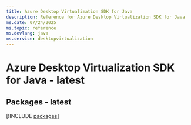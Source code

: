 ```yaml
---
title: Azure Desktop Virtualization SDK for Java
description: Reference for Azure Desktop Virtualization SDK for Java
ms.date: 07/24/2025
ms.topic: reference
ms.devlang: java
ms.service: desktopvirtualization
---
```

# Azure Desktop Virtualization SDK for Java - latest
## Packages - latest
[!INCLUDE [packages](desktop-virtualization-index.md)]